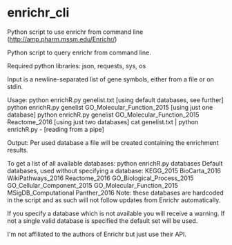 # enrichr_cli
Python script to use enrichr from command line (http://amp.pharm.mssm.edu/Enrichr/)

Python script to query enrichr from command line.

Required python libraries:
  json, requests, sys, os

Input is a newline-separated list of gene symbols, either from a file or on stdin.

Usage:
  python enrichR.py genelist.txt                                        [using default databases, see further]
  python enrichR.py genelist GO_Molecular_Function_2015                 [using just one database]
  python enrichR.py genelist GO_Molecular_Function_2015 Reactome_2016   [using just two databases]
  cat genelist.txt | python enrichR.py -                                [reading from a pipe]

Output:
  Per used database a file will be created containing the enrichment results.

To get a list of all available databases:
  python enrichR.py databases
Default databases, used without specifying a database:
  KEGG_2015
  BioCarta_2016
  WikiPathways_2016
  Reactome_2016
  GO_Biological_Process_2015
  GO_Cellular_Component_2015
  GO_Molecular_Function_2015
  MSigDB_Computational
  Panther_2016
Note: these databases are hardcoded in the script and as such will not follow updates from Enrichr automatically.
  
If you specify a database which is not available you will receive a warning. 
If not a single valid database is specified the default set will be used.



I'm not affiliated to the authors of Enrichr but just use their API.
